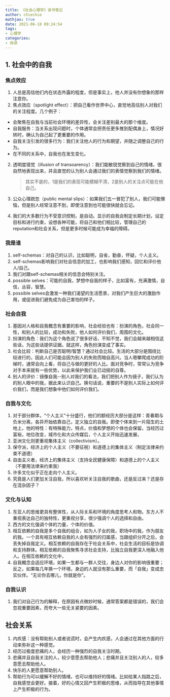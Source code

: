 ```yaml
---
title: 《社会心理学》读书笔记
author: chiechie
mathjax: true
date: 2021-06-18 09:24:54
tags:
- 心理学
categories:
- 阅读
---
```


## 1. 社会中的自我

### 焦点效应

1. 人总是高估他们内在状态外露的程度，但是事实上，他人并没有你想象的那样注意你。
2. 焦点效应（spotlight effect）：把自己看作世界中心，直觉地高估别人对我们的关注程度。几个例子：

- 会聚焦在自我与当前社会环境的差异性，会关注差别最大的那个维度。
- 自我服务：当关系出现问题时，个体通常会把责任更多推到配偶身上，情况好转时，确认为自己起了更重要的作用。
- 自我关注引发的很多行为：我们关注他人的行为和期望，并随之调整自己的行为。
- 在不同的关系中，自我也在发生变化。

2. 透明度错觉（illusion of transoarency）：我们能敏锐觉察到自己的情绪，很自然地表现出来，并且直觉的认为别人会通过我们的表情觉察到我们的情绪。

	> 其实不是的，1是我们的表现可能模糊不清，2是别人的关注点可能在他自己。
3. 公众心理疏忽（public mental slips）：如果我们五一冒犯了别人，我们可能懊恼，但是别人经常注意不到，即使注意到也可能很快就会忘记。
4. 我们的大多数行为不受意识控制，是自动。显示的自我会制定长期计划，设定目标和进行约束，设想各种可能，将自己和他们相比较，管理自己的reputation和社会关系，但是更多时候可能成为幸福的障碍。

### 我是谁

1. self-schemas：对自己的认识，比如聪明，自省，勤奋，怀疑，个人主义。
2. self-schemas影响我们对社会信息的加工，也影响我们感知，回忆和评价他人/自己。
3. 我们对跟self-schemas相关的信息会特别关注。
4. possible selves：可能的自我，梦想中自我的样子，比如富有，充满激情，自信，丛容，智慧。
5. possible selves会激发一种我们渴望的生活愿景，对我们产生巨大的激励作用，或促进我们避免成为自己害怕的样子。


### 社会自我

1. 基因对人格和自我概念有重要的影响，社会经验也有：扮演的角色，社会同一性，和别人的比较，成功和失败，他人如何评价我们，周围的文化。
2. 扮演的角色：我们为这个角色说了很多好话，不知不觉，我们会越来越相信这些话，为这些话提供证据。就这样，角色扮演变成了事实。
3. 社会比较：判断自己是否聪明/智慧？通过社会比较。生活的大部分是围绕比较进行的，因此人们可能会因为别人的失败而暗自高兴。当人嗯攀爬成功的阶梯时，通常会向上看，将自己与做的更好的人比。面对竞争时，常常认为竞争对手本来就有一些优势，以此来保护我们业已动摇的自尊。
4. 别人的评价：镜像自我--别人对我们的看法，我们把别人作为镜子，我们认为的别人眼中的我，据此来认识自己。换句话说，重要的不是别人实际上如何评价我们，而是我们想象中他们如何评价我们。

### 自我与文化

1. 对于部分群体，“个人主义”十分盛行，他们的额经历大部分是这样：青春期与负米分离，各异开始依靠自己，定义独立的自我。即使个体来到一片陌生的土地上，他的特性：有特殊能力，特点，价值和梦想的个体也会保留。当经历过富裕，地位改变，城市化和大众传媒后，个人主义开始迅速发展，
2. 亚洲文化则更重视集体主义（collectivism）。
3. 保守派，经济上的个人主义（不要征税）和道德上的集体主义（制定法律来约束不道德）
4. 自由主义者，经济上的集体主义（支持全民健康保障）和道德上的个人主义（不要用法律来约束我）
5. 许多文化似乎正在走向个人主义。
6. 究竟是人们更加关注自我，所以喜欢听关注自我的歌曲，还是反过来？还是存在混杂因子？

### 文化与认知

1. 东亚人的思维更具有整体性，从人际关系和环境的角度思考人和物。东方人不重视表达自己的独特性，更重视分享，很少强调个人的选择和自由。
2. 西方的文化强调个体的力量，个体的价值。
3. 相互依赖的自我是多个自我的组合，如为人子女的我，职场中的我，作为朋友的我。一个具有相互依赖自我的人会有强烈的归属感，当跟组织分开之后，会丢失掉自我定义。相互依赖的自我存在于社会关系中，社会生活的目标是协调和支持群体。相互依赖的自我聚焦寻求社会支持，比独立自我更深入地融入他人。在相互依赖的文化中，
4. 自我概念会适应环境，如果一生都与一群人交往，身边人对你的影响很重要；反之，如果每几年换一个环境，身边的人就没有那么重要，而「自我」变成忠实伙伴。“无论你去哪儿，你就是你”。


### 自我认识

1. 我们对自己行为的解释，在原因有点微妙时候，通常答案都是错误的，我们会忽视重要因素，而夸大一些无关紧要的因素。



## 社会关系

1. 内疚感：没有帮助别人或者说谎时，会产生内疚感，人会通过在其他方面的行动来弥补这一种感觉。
2. 经历过极度悲痛的人，会经历一种强烈的自我关注时期。
3. 悲痛并且自我关注的人，较少意愿去帮助他人；悲痛并且关注别人的人，较多意愿去帮助他人。
4. 快乐的人更愿意帮助别人。
5. 帮助行为可以缓解不好的情绪，也可以维持好的情绪。比如给某人指路之后，自我感觉会更好。接着，好的心情又回产生积极的思维，从而指导在其他事情上产生积极的行为。